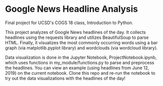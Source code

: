 # Google News Headline Analysis
Final project for UCSD's COGS 18 class, Introduction to Python.

This project analyzes of Google News headlines of the day. It collects headlines using the requests library and utilizes BeautifulSoup to parse HTML. Finally, it visualizes the most commonly occurring words using a bar graph (via matplotlib.pyplot library) and wordclouds (via wordcloud library).

Data visualization is done in the Jupyter Notebook, ProjectNotebook.ipynb, which uses functions in my_module/functions.py to parse and preprocess the headlines. You can view an example (using headlines from June 12, 2019) on the current notebook. Clone this repo and re-run the notebook to try out the data visualizations with the headlines of the day!
